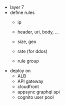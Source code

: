 - layer 7
- define rules
    - ip
    - header, uri, body, ...
    - size, geo
    - rate (for ddos)

    - rule group
- deploy on 
    - ALB
    - API gateway
    - cloudfront
    - appsync graphql api
    - cognito user pool
